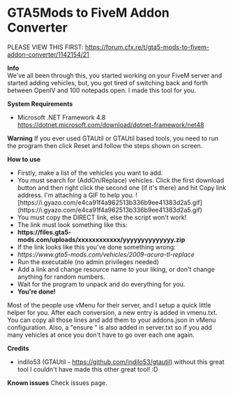<h1>GTA5Mods to FiveM Addon Converter</h1>

PLEASE VIEW THIS FIRST: https://forum.cfx.re/t/gta5-mods-to-fivem-addon-converter/1142154/21

<b>Info</b>\
We've all been through this, you started working on your FiveM server and started adding vehicles, but, you got tired of switching back and forth between OpenIV and 100 notepads open. I made this tool for you.

<b>System Requirements</b>
- Microsoft .NET Framework 4.8
https://dotnet.microsoft.com/download/dotnet-framework/net48

<b>Warning</b>
If you ever used GTAUtil or GTAUtil based tools, you need to run the program then click Reset and follow the steps shown on screen.


<b>How to use</b>
<ul>
<li>Firstly, make a list of the vehicles you want to add. </li>
<li>You must search for (AddOn/Replace) vehicles. Click the first download button and then right click the second one (if it's there) and hit Copy link address. I'm attaching a GIF to help you. ![https://i.gyazo.com/e4ca91f4a962513b336b9ee41383d2a5.gif](https://i.gyazo.com/e4ca91f4a962513b336b9ee41383d2a5.gif)
<li>You must copy the DIRECT link, else the script won't work!</li>
<li>The link must look something like this:</li>
<li><b>https://files.gta5-mods.com/uploads/xxxxxxxxxxxx/yyyyyyyyyyyyyy.zip</b></li>
<li>If the link looks like this you've done something wrong:</li>
<li><i>https://www.gta5-mods.com/vehicles/2009-acura-tl-replace</i></li>
<li>Run the executable (no admin privileges needed)</li>
<li>Add a link and change resource name to your liking, or don't change anything for random numbers.</li>
<li>Wait for the program to unpack and do everything for you.</li>
<li><b>You're done!</b></li>
</ul>
Most of the people use vMenu for their server, and I setup a quick little helper for you. After each conversion, a new entry is added in vmenu.txt. You can copy all those lines and add them to your addons.json in vMenu configuration. Also, a "ensure <resourcename>" is also added in server.txt so if you add many vehicles at once you don't have to go over each one again.

<b>Credits</b>
- indilo53 (GTAUtil - https://github.com/indilo53/gtautil) without this great tool I couldn't have made this other great tool! :D

<b>Known issues</b>
Check issues page.


